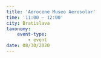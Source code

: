 ```yaml
---
title: 'Aerocene Museo Aerosolar'
time: '11:00 – 12:00'
city: Bratislava
taxonomy:
    event-type:
        - event
date: 08/30/2020
---
```


